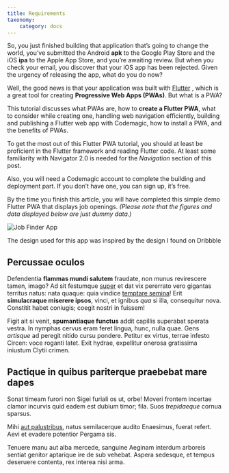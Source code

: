 ```yaml
---
title: Requirements
taxonomy:
    category: docs
---
```


So, you just finished building that application that’s going to change the world, you’ve submitted the Android **apk** to the Google Play Store and the iOS **ipa** to the Apple App Store, and you’re awaiting review. But when you check your email, you discover that your iOS app has been rejected. Given the urgency of releasing the app, what do you do now?  

Well, the good news is that your application was built with [Flutter](https://blog.codemagic.io/what-is-flutter-benefits-and-limitations/) , which is a great tool for creating **Progressive Web Apps (PWAs)**. But what is a PWA?  

This tutorial discusses what PWAs are, how to **create a Flutter PWA**, what to consider while creating one, handling web navigation efficiently, building and publishing a Flutter web app with Codemagic, how to install a PWA, and the benefits of PWAs.   

To get the most out of this Flutter PWA tutorial, you should at least be proficient in the Flutter framework and reading Flutter code. At least some familiarity with Navigator 2.0 is needed for the *Navigation* section of this post.  

Also, you will need a Codemagic account to complete the building and deployment part. If you don’t have one, you can sign up, it’s free.


By the time you finish this article, you will have completed this simple demo Flutter PWA that displays job openings. *(Please note that the figures and data displayed below are just dummy data.)*  

![Job Finder App](https://dribbble.com/shots/17092342-Job-Finder-App)

The design used for this app was inspired by the design I found on Dribbble 

## Percussae oculos

Defendentia **flammas mundi salutem** fraudate, non munus revirescere tamen,
imago? Ad sit festumque [super](http://hipstermerkel.tumblr.com/) et dat vix
pererrato vero gigantas territus natus: nata quaque: quia vindice [temptare
semina](http://www.lipsum.com/)! Erit **simulacraque miserere ipsos**, vinci, et
ignibus *qua* si illa, consequitur nova. Constitit habet coniugis; coegit nostri
in fuissem!

Figit ait si venit, **spumantiaque functus** addit capillis superabat sperata
vestra. In nymphas cervus eram feret lingua, hunc, nulla quae. Gens *artisque*
ad peregit nitido cursu pondere. Petitur ex virtus, terrae infesto Circen: voce
roganti latet. Exit hydrae, expellitur onerosa gratissima iniustum Clytii
crimen.

## Pactique in quibus pariterque praebebat mare dapes

Sonat timeam furori non Sigei furiali os ut, orbe! Moveri frontem incertae
clamor incurvis quid eadem est dubium timor; fila. Suos *trepidaeque* cornua
sparsus.

Mihi [aut palustribus](http://www.billmays.net/), natus semilacerque audito
Enaesimus, fuerat refert. Aevi et evadere potentior Pergama sis.

Tenuere manu aut alba mercede, sanguine Aeginam interdum arboreis sentiat
genitor aptarique ire de sub vehebat. Aspera sedesque, et tempus deseruere
contenta, rex interea nisi arma.
